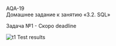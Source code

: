 AQA-19    
Домашнее задание к занятию «3.2. SQL»  

Задача №1 - Скоро deadline  

![t1 Test results](https://user-images.githubusercontent.com/48862268/128681829-3c6f3123-fcce-42ec-bd1e-639c0338b5eb.png)

